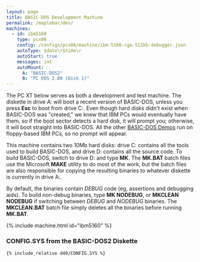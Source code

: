 ```yaml
---
layout: page
title: BASIC-DOS Development Machine
permalink: /maplebar/dev/
machines:
  - id: ibm5160
    type: pcx86
    config: /configs/pcx86/machine/ibm-5160-cga-512kb-debugger.json
    autoType: $date\r$time\r
    autoStart: true
    messages: int
    autoMount:
      A: "BASIC-DOS2"
      B: "PC DOS 2.00 (Disk 1)"
---
```


The PC XT below serves as both a development and test machine.  The diskette
in drive A: will boot a recent version of BASIC-DOS, unless you press **Esc**
to boot from drive C:.  Even though hard disks didn't exist when BASIC-DOS
was "created," we knew that IBM PCs would eventually have them, so if the boot
sector detects a hard disk, it will prompt you; otherwise, it will boot straight
into BASIC-DOS.  All the other [BASIC-DOS Demos](../) run on floppy-based IBM
PCs, so no prompt will appear.

This machine contains two 10Mb hard disks: drive C: contains all the tools
used to build BASIC-DOS, and drive D: contains all the source code.
To build BASIC-DOS, switch to drive D: and type **MK**. The **MK.BAT** batch
files use the Microsoft **MAKE** utility to do most of the work, but the batch
files are also responsible for copying the resulting binaries to whatever
diskette is currently in drive A:.

By default, the binaries contain *DEBUG* code (eg, assertions and debugging
aids).  To build non-debug binaries, type **MK NODEBUG**, or **MKCLEAN NODEBUG**
if switching between *DEBUG* and *NODEBUG* binaries.  The **MKCLEAN.BAT** batch
file simply deletes all the binaries before running **MK.BAT**.

{% include machine.html id="ibm5160" %}

### **CONFIG.SYS** from the BASIC-DOS2 Diskette

```
{% include_relative d40/CONFIG.SYS %}
```
